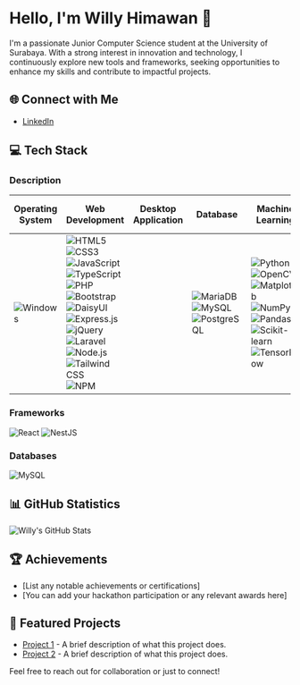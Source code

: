 # Hello, I'm **Willy Himawan** 👋

I'm a passionate Junior Computer Science student at the University of Surabaya. With a strong interest in innovation and technology, I continuously explore new tools and frameworks, seeking opportunities to enhance my skills and contribute to impactful projects.

## 🌐 Connect with Me
- [LinkedIn]([your-linkedin-url](https://www.linkedin.com/in/willy-himawan/))

## 💻 Tech Stack
### Description
| Operating System  | Web Development  | Desktop Application | Database  | Machine Learning  | Version Control System  | Android  | Other  | Productivity  |
|------------------|------------------|---------------------|-----------|-------------------|--------------------------|----------|--------|---------------|
| ![Windows](https://img.shields.io/badge/Windows-0078D6?style=flat&logo=windows&logoColor=ffffff) | ![HTML5](https://img.shields.io/badge/HTML5-E34F26?style=flat&logo=html5&logoColor=ffffff) ![CSS3](https://img.shields.io/badge/CSS3-1572B6?style=flat&logo=css3&logoColor=ffffff) ![JavaScript](https://img.shields.io/badge/JavaScript-F7DF1E?style=flat&logo=javascript&logoColor=000000) ![TypeScript](https://img.shields.io/badge/TypeScript-007ACC?style=flat&logo=typescript&logoColor=ffffff) ![PHP](https://img.shields.io/badge/PHP-777BB4?style=flat&logo=php&logoColor=ffffff) ![Bootstrap](https://img.shields.io/badge/Bootstrap-7952B3?style=flat&logo=bootstrap&logoColor=ffffff) ![DaisyUI](https://img.shields.io/badge/DaisyUI-5D1C3E?style=flat&logo=daisyui&logoColor=ffffff) ![Express.js](https://img.shields.io/badge/Express.js-000000?style=flat&logo=express&logoColor=ffffff) ![jQuery](https://img.shields.io/badge/jQuery-0769AD?style=flat&logo=jquery&logoColor=ffffff) ![Laravel](https://img.shields.io/badge/Laravel-EF233C?style=flat&logo=laravel&logoColor=ffffff) ![Node.js](https://img.shields.io/badge/Node.js-339933?style=flat&logo=node.js&logoColor=ffffff) ![Tailwind CSS](https://img.shields.io/badge/Tailwind%20CSS-06B6D4?style=flat&logo=tailwind-css&logoColor=ffffff) ![NPM](https://img.shields.io/badge/NPM-CB3837?style=flat&logo=npm&logoColor=ffffff) | | ![MariaDB](https://img.shields.io/badge/MariaDB-003545?style=flat&logo=mariadb&logoColor=ffffff) ![MySQL](https://img.shields.io/badge/MySQL-4479A1?style=flat&logo=mysql&logoColor=ffffff) ![PostgreSQL](https://img.shields.io/badge/PostgreSQL-4169E1?style=flat&logo=postgresql&logoColor=ffffff) | ![Python](https://img.shields.io/badge/Python-3776AB?style=flat&logo=python&logoColor=ffffff) ![OpenCV](https://img.shields.io/badge/OpenCV-5C3EE8?style=flat&logo=opencv&logoColor=ffffff) ![Matplotlib](https://img.shields.io/badge/Matplotlib-1F77B4?style=flat&logo=matplotlib&logoColor=ffffff) ![NumPy](https://img.shields.io/badge/NumPy-013243?style=flat&logo=numpy&logoColor=ffffff) ![Pandas](https://img.shields.io/badge/Pandas-150458?style=flat&logo=pandas&logoColor=ffffff) ![Scikit-learn](https://img.shields.io/badge/scikit-learn-F7931E?style=flat&logo=scikit-learn&logoColor=ffffff) ![TensorFlow](https://img.shields.io/badge/TensorFlow-FF6F20?style=flat&logo=tensorflow&logoColor=ffffff) | ![Git](https://img.shields.io/badge/Git-F05032?style=flat&logo=git&logoColor=ffffff) ![GitHub](https://img.shields.io/badge/GitHub-181717?style=flat&logo=github&logoColor=ffffff) | ![Kotlin](https://img.shields.io/badge/Kotlin-0095D5?style=flat&logo=kotlin&logoColor=ffffff) ![Android Studio](https://img.shields.io/badge/Android%20Studio-3DDC84?style=flat&logo=androidstudio&logoColor=000000) | | ![Figma](https://img.shields.io/badge/Figma-F24E1E?style=flat&logo=figma&logoColor=ffffff) ![Notion](https://img.shields.io/badge/Notion-000000?style=flat&logo=notion&logoColor=ffffff) ![PhpStorm](https://img.shields.io/badge/PhpStorm-000000?style=flat&logo=phpstorm&logoColor=ffffff) ![Visual Studio Code](https://img.shields.io/badge/Visual%20Studio%20Code-007ACC?style=flat&logo=visual-studio-code&logoColor=ffffff) |


### Frameworks
![React](https://img.shields.io/badge/React-61DAFB?style=flat&logo=react&logoColor=000000) 
![NestJS](https://img.shields.io/badge/NestJS-E0234E?style=flat&logo=nestjs&logoColor=ffffff)

### Databases
![MySQL](https://img.shields.io/badge/MySQL-4479A1?style=flat&logo=mysql&logoColor=ffffff)

## 📊 GitHub Statistics
![Willy's GitHub Stats](https://github-readme-stats.vercel.app/api?username=whoislily&show_icons=true&theme=dark&count_private=true)

## 🏆 Achievements
- [List any notable achievements or certifications]
- [You can add your hackathon participation or any relevant awards here]

## 📂 Featured Projects
- [Project 1](link-to-your-project) - A brief description of what this project does.
- [Project 2](link-to-your-project) - A brief description of what this project does.

Feel free to reach out for collaboration or just to connect!

<!--
**WhoIsLiLY/WhoIsLiLY** is a ✨ _special_ ✨ repository because its `README.md` (this file) appears on your GitHub profile.

Here are some ideas to get you started:

- 🔭 I’m currently working on ...
- 🌱 I’m currently learning ...
- 👯 I’m looking to collaborate on ...
- 🤔 I’m looking for help with ...
- 💬 Ask me about ...
- 📫 How to reach me: ...
- 😄 Pronouns: ...
- ⚡ Fun fact: ...
-->
